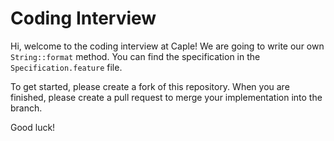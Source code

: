 # Coding Interview

Hi, welcome to the coding interview at Caple! We are going to write our own ```String::format``` method. You can find the specification in the ```Specification.feature``` file. 

To get started, please create a fork of this repository. When you are finished, please create a pull request to merge your implementation into the branch. 

Good luck!

 